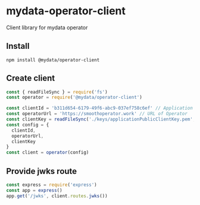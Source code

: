 # mydata-operator-client
Client library for mydata operator

## Install
`npm install @mydata/operator-client`

## Create client
```javascript
const { readFileSync } = require('fs')
const operator = require('@mydata/operator-client')

const clientId = 'b311d654-6179-49f6-abc9-037ef758c6ef' // Application id, obtained by registering with Operator
const operatorUrl = 'https://smoothoperator.work' // URL of Operator
const clientKey = readFileSync('./keys/applicationPublicClientKey.pem', 'utf8') // Key for signing requests, counterpart of public key registered with operator
const config = {
  clientId,
  operatorUrl,
  clientKey
}
const client = operator(config)
```

## Provide jwks route
```javascript
const express = require('express')
const app = express()
app.get('/jwks', client.routes.jwks())
```
